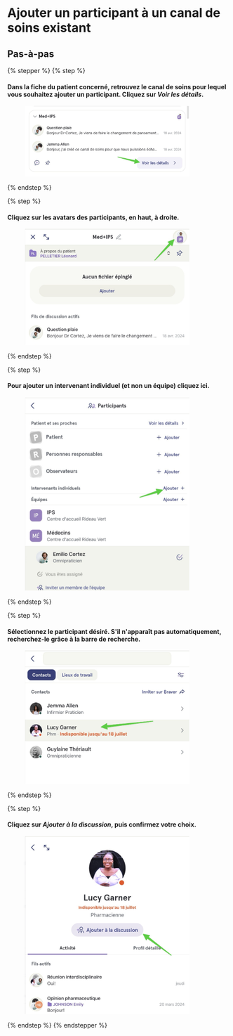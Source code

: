 # Ajouter un participant à un canal de soins existant

## Pas-à-pas

{% stepper %}
{% step %}
#### Dans la fiche du patient concerné, retrouvez le canal de soins pour lequel vous souhaitez ajouter un participant. Cliquez sur _Voir les détails_.

<div align="left"><figure><img src="../../.gitbook/assets/ajouter-un-participant-a-un-canal-de-soins-existant - Step 1.jpeg" alt="" width="375"><figcaption></figcaption></figure></div>
{% endstep %}

{% step %}
#### Cliquez sur les avatars des participants, en haut, à droite.

<div align="left"><figure><img src="../../.gitbook/assets/ajouter-un-participant-a-un-canal-de-soins-existant - Step 2.jpeg" alt="" width="375"><figcaption></figcaption></figure></div>
{% endstep %}

{% step %}
#### Pour ajouter un intervenant individuel (et non un équipe) cliquez ici.

<div align="left"><figure><img src="../../.gitbook/assets/ajouter-un-participant-a-un-canal-de-soins-existant - Step 3.jpeg" alt="" width="375"><figcaption></figcaption></figure></div>
{% endstep %}

{% step %}
#### Sélectionnez le participant désiré. S'il n'apparaît pas automatiquement, recherchez-le grâce à la barre de recherche.

<div align="left"><figure><img src="../../.gitbook/assets/ajouter-un-participant-a-un-canal-de-soins-existant - Step 4.jpeg" alt="" width="375"><figcaption></figcaption></figure></div>
{% endstep %}

{% step %}
#### Cliquez sur _Ajouter à la discussion_, puis confirmez votre choix.

<div align="left"><figure><img src="../../.gitbook/assets/ajouter-un-participant-a-un-canal-de-soins-existant - Step 5.jpeg" alt="" width="375"><figcaption></figcaption></figure></div>
{% endstep %}
{% endstepper %}
